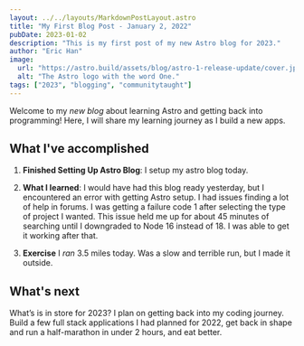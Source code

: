 ```yaml
---
layout: ../../layouts/MarkdownPostLayout.astro
title: "My First Blog Post - January 2, 2022"
pubDate: 2023-01-02
description: "This is my first post of my new Astro blog for 2023."
author: "Eric Han"
image:
  url: "https://astro.build/assets/blog/astro-1-release-update/cover.jpeg"
  alt: "The Astro logo with the word One."
tags: ["2023", "blogging", "communitytaught"]
---
```


Welcome to my _new blog_ about learning Astro and getting back into programming! Here, I will share my learning journey as I build a new apps.

## What I've accomplished

1. **Finished Setting Up Astro Blog**: I setup my astro blog today.

2. **What I learned**: I would have had this blog ready yesterday, but I encountered an error with getting Astro setup. I had issues finding a lot of help in forums. I was getting a failure code 1 after selecting the type of project I wanted. This issue held me up for about 45 minutes of searching until I downgraded to Node 16 instead of 18. I was able to get it working after that.

3. **Exercise** I _ran_ 3.5 miles today. Was a slow and terrible run, but I made it outside.

## What's next

What’s is in store for 2023? I plan on getting back into my coding journey. Build a few full stack applications I had planned for 2022, get back in shape and run a half-marathon in under 2 hours, and eat better.
